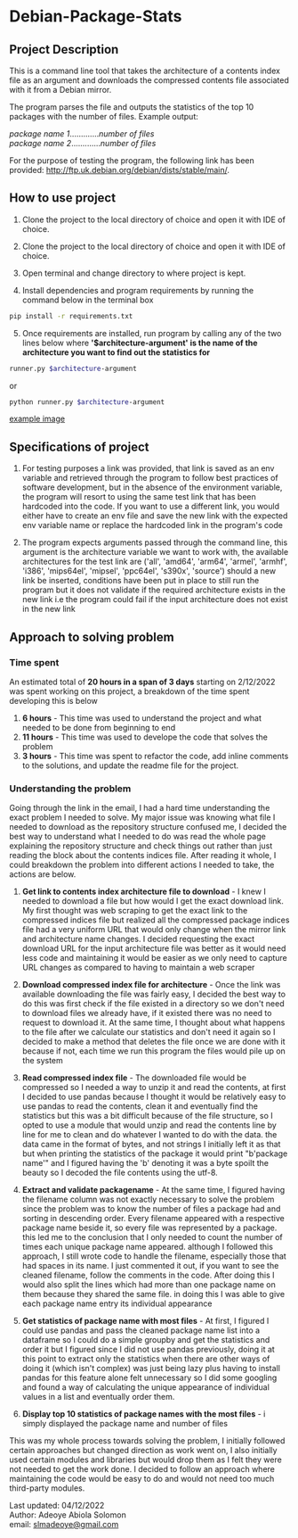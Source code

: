 # Debian-Package-Stats

## Project Description

This is a command line tool that takes the architecture of a contents index file as an argument and downloads the 
compressed contents file associated with it from a Debian mirror.

The program parses the file and outputs the statistics of the top 10 packages with the number of files. Example output:

*package name 1*.............*number of files*  
*package name 2*.............*number of files*

For the purpose of testing the program, the following link has been provided: http://ftp.uk.debian.org/debian/dists/stable/main/.

## How to use project

1. Clone the project to the local directory of choice and open it with IDE of choice.


2. Clone the project to the local directory of choice and open it with IDE of choice.


3. Open terminal and change directory to where project is kept.


4. Install dependencies and program requirements by running the command below in the terminal box
```bash
pip install -r requirements.txt
```

5. Once requirements are installed, run program by calling any of the two lines below where
**'$architecture-argument' is the name of the architecture you want to find out the statistics for**
```bash
runner.py $architecture-argument
```
or
```bash
python runner.py $architecture-argument
```

[example image](./example.png)

## Specifications of project

1. For testing purposes a link was provided, that link is saved as an env variable and retrieved through the program 
to follow best practices of software development, but in the absence of the environment variable, the program will 
resort to using the same test link that has been hardcoded into the code. If you want to use a different link, 
you would either have to create an env file and save the new link with the expected env variable name 
or replace the hardcoded link in the program's code


2. The program expects arguments passed through the command line, this argument is the architecture variable we want to 
work with, the available architectures for the test link are ('all', 'amd64', 'arm64', 'armel', 'armhf', 'i386', 
'mips64el', 'mipsel', 'ppc64el', 's390x', 'source') should a new link be inserted, conditions have been put in place to 
still run the program but it does not validate if the required architecture exists in the new link 
i.e the program could fail if the input architecture does not exist in the new link

## Approach to solving problem

### Time spent
An estimated total of **20 hours in a span of 3 days** starting on 2/12/2022 was spent working on this project, a 
breakdown of the time spent developing this is below

1. **6 hours** - This time was used to understand the project and what needed to be done from beginning to end
2. **11 hours** - This time was used to develope the code that solves the problem
3. **3 hours** - This time was spent to refactor the code, add inline comments to the solutions, and update the readme file
for the project.


### Understanding the problem

Going through the link in the email, I had a hard time understanding the exact problem I needed to solve. My major 
issue was knowing what file I needed to download as the repository structure confused me, I decided the best way to 
understand what I needed to do was read the whole page explaining the repository structure and check things out rather 
than just reading the block about the contents indices file. After reading it whole, I could breakdown the problem 
into different actions I needed to take, the actions are below.


1. **Get link to contents index architecture file to download** - I knew I needed to download a file but how would I 
get the exact download link. My first thought was web scraping to get the exact link to the compressed indices file but 
realized all the compressed package indices file had a very uniform URL that would only change when the mirror link and 
architecture name changes. I decided requesting the exact download URL for the input architecture file was better 
as it would need less code and maintaining it would be easier as we only need to capture URL changes 
as compared to having to maintain a web scraper


2. **Download compressed index file for architecture** - Once the link was available downloading the file was fairly 
easy, I decided the best way to do this was first check if the file existed in a directory so we don't need to download 
files we already have, if it existed there was no need to request to download it. At the same time, I thought about 
what happens to the file after we calculate our statistics and don't need it again so I decided to make a method 
that deletes the file once we are done with it because if not, each time we run this program the files would pile up on 
the system


3. **Read compressed index file** - The downloaded file would be compressed so I needed a way to unzip it and read the 
contents, at first I decided to use pandas because I thought it would be relatively easy to use pandas to read the 
contents, clean it and eventually find the statistics but this was a bit difficult because of the file structure, 
so I opted to use a module that would unzip and read the contents line by line for me to clean and do whatever I wanted 
to do with the data. the data came in the format of bytes, and not strings I initially left it as that but when 
printing the statistics of the package it would print "b'package name'" and I figured having the 'b' denoting it was a 
byte spoilt the beauty so I decoded the file contents using the utf-8.  


5. **Extract and validate packagename** - At the same time, I figured having the filename column was not exactly 
necessary to solve the problem since the problem was to know the number of files a package had and sorting in 
descending order. Every filename appeared with a respective package name beside it, so every file was represented by 
a package. this led me to the conclusion that I only needed to count the number of times each unique package name
appeared. although I followed this approach, I still wrote code to handle the filename, especially those that had 
spaces in its name. I just commented it out, if you want to see the cleaned filename, follow the comments in the code. 
After doing this I would also split the lines which had more than one package name on them because they shared the same 
file. in doing this I was able to give each package name entry its individual appearance


6. **Get statistics of package name with most files** - At first, I figured I could use pandas and pass the cleaned 
package name list into a dataframe so I could do a simple groupby and get the statistics and order it but I figured 
since I did not use pandas previously, doing it at this point to extract only the statistics when there are other ways 
of doing it (which isn't complex) was just being lazy plus having to install pandas for this feature alone felt 
unnecessary so I did some googling and found a way of calculating the unique appearance of individual values in a list 
and eventually order them.

   
7. **Display top 10 statistics of package names with the most files** -  i simply displayed the package name and 
number of files

   
This was my whole process towards solving the problem, I initially followed certain approaches but changed direction 
as work went on, I also initially used certain modules and libraries but would drop them as I felt they were not needed 
to get the work done. I decided to follow an approach where maintaining the code would be easy to do and would not need 
too much third-party modules.







Last updated: 04/12/2022  
Author: Adeoye Abiola Solomon  
email: slmadeoye@gmail.com  
